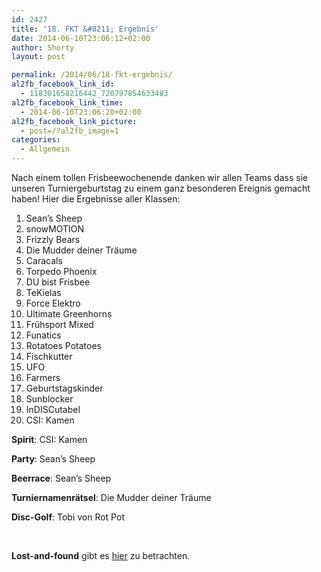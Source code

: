 ```yaml
---
id: 2427
title: '18. FKT &#8211; Ergebnis'
date: 2014-06-10T23:06:12+02:00
author: Shorty
layout: post

permalink: /2014/06/18-fkt-ergebnis/
al2fb_facebook_link_id:
  - 118301658216442_720797854633483
al2fb_facebook_link_time:
  - 2014-06-10T23:06:20+02:00
al2fb_facebook_link_picture:
  - post=/?al2fb_image=1
categories:
  - Allgemein
---
```

Nach einem tollen Frisbeewochenende danken wir allen Teams dass sie unseren Turniergeburtstag zu einem ganz besonderen Ereignis gemacht haben! Hier die Ergebnisse aller Klassen:

  1. Sean&#8217;s Sheep
  2. snowMOTION
  3. Frizzly Bears
  4. Die Mudder deiner Träume
  5. Caracals
  6. Torpedo Phoenix
  7. DU bist Frisbee
  8. TeKielas
  9. Force Elektro
 10. Ultimate Greenhorns
 11. Frühsport Mixed
 12. Funatics
 13. Rotatoes Potatoes
 14. Fischkutter
 15. UFO
 16. Farmers
 17. Geburtstagskinder
 18. Sunblocker
 19. InDISCutabel
 20. CSI: Kamen

**Spirit**: CSI: Kamen

**Party**: Sean&#8217;s Sheep

**Beerrace**: Sean&#8217;s Sheep

**Turniernamenrätsel**: Die Mudder deiner Träume

**Disc-Golf**: Tobi von Rot Pot

&nbsp;

**Lost-and-found** gibt es [hier](/fkt-18/ "18. Fiffen Kanzen Ticken") zu betrachten.
